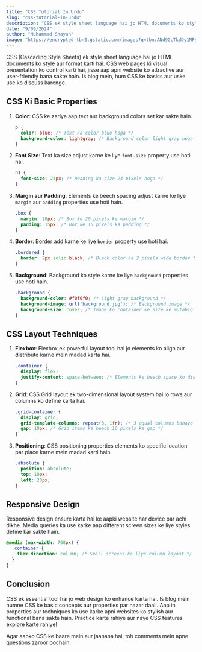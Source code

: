 ```yaml
---
title: "CSS Tutorial In Urdu"
slug: "css-tutorial-in-urdu"
description: "CSS ek style sheet language hai jo HTML documents ko style aur format karti hai. Ye web pages ke visual presentation ko control karti hai. Is blog mein, hum CSS ke basics aur use ko discuss karenge."
date: "9/09/2024"
author: "Muhammad Shayan"
image: "https://encrypted-tbn0.gstatic.com/images?q=tbn:ANd9GcTkdDy1MPyAklifM98twCxSuRj7EVJPO0cmHg&s" 
---
```



CSS (Cascading Style Sheets) ek style sheet language hai jo HTML documents ko style aur format karti hai. CSS web pages ki visual presentation ko control karti hai, jisse aap apni website ko attractive aur user-friendly bana sakte hain. Is blog mein, hum CSS ke basics aur uske use ko discuss karenge.

## CSS Ki Basic Properties

1. **Color**: CSS ke zariye aap text aur background colors set kar sakte hain.
   ```css
   p {
     color: blue; /* Text ka color blue hoga */
     background-color: lightgray; /* Background color light gray hoga */
   }
   ```

2. **Font Size**: Text ka size adjust karne ke liye `font-size` property use hoti hai.
   ```css
   h1 {
     font-size: 24px; /* Heading ka size 24 pixels hoga */
   }
   ```

3. **Margin aur Padding**: Elements ke beech spacing adjust karne ke liye `margin` aur `padding` properties use hoti hain.
   ```css
   .box {
     margin: 20px; /* Box ke 20 pixels ke margin */
     padding: 15px; /* Box ke 15 pixels ka padding */
   }
   ```

4. **Border**: Border add karne ke liye `border` property use hoti hai.
   ```css
   .bordered {
     border: 2px solid black; /* Black color ka 2 pixels wide border */
   }
   ```

5. **Background**: Background ko style karne ke liye `background` properties use hoti hain.
   ```css
   .background {
     background-color: #f0f0f0; /* Light gray background */
     background-image: url('background.jpg'); /* Background image */
     background-size: cover; /* Image ko container ke size ke mutabiq adjust kare */
   }
   ```

## CSS Layout Techniques

1. **Flexbox**: Flexbox ek powerful layout tool hai jo elements ko align aur distribute karne mein madad karta hai.
   ```css
   .container {
     display: flex;
     justify-content: space-between; /* Elements ke beech space ko distribute kare */
   }
   ```

2. **Grid**: CSS Grid layout ek two-dimensional layout system hai jo rows aur columns ko define karta hai.
   ```css
   .grid-container {
     display: grid;
     grid-template-columns: repeat(3, 1fr); /* 3 equal columns banaye */
     gap: 10px; /* Grid items ke beech 10 pixels ka gap */
   }
   ```

3. **Positioning**: CSS positioning properties elements ko specific location par place karne mein madad karti hain.
   ```css
   .absolute {
     position: absolute;
     top: 10px;
     left: 20px;
   }
   ```

## Responsive Design

Responsive design ensure karta hai ke aapki website har device par achi dikhe. Media queries ka use karke aap different screen sizes ke liye styles define kar sakte hain.
   ```css
   @media (max-width: 768px) {
     .container {
       flex-direction: column; /* Small screens ke liye column layout */
     }
   }
   ```

## Conclusion

CSS ek essential tool hai jo web design ko enhance karta hai. Is blog mein humne CSS ke basic concepts aur properties par nazar daali. Aap in properties aur techniques ko use karke apni websites ko stylish aur functional bana sakte hain. Practice karte rahiye aur naye CSS features explore karte rahiye!

Agar aapko CSS ke baare mein aur jaanana hai, toh comments mein apne questions zaroor pochain.
